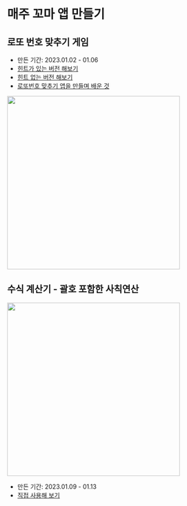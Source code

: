 # 매주 꼬마 앱 만들기

## 로또 번호 맞추기 게임

- 만든 기간: 2023.01.02 - 01.06
- [힌트가 있는 버전 해보기](https://lazychoi.github.io/toyapps/01_lotte_numbers/lottery_game.html)
- [힌트 없는 버전 해보기](https://lazychoi.github.io/toyapps/01_lotte_numbers/real_lottery_game.html)
- [로또번호 맞추기 앱을 만들며 배운 것](https://github.com/lazychoi/toyapps/wiki)

<image src="images/2023-01-06-13-33-36.png" width="400px"></image>

## 수식 계산기 - 괄호 포함한 사칙연산

<image src="image/2023-01-15-10-27-46.png" width="400px"></image>

- 만든 기간: 2023.01.09 - 01.13
- [직접 사용해 보기](https://lazychoi.github.io/toyapps/02_calculator/calc.html)
